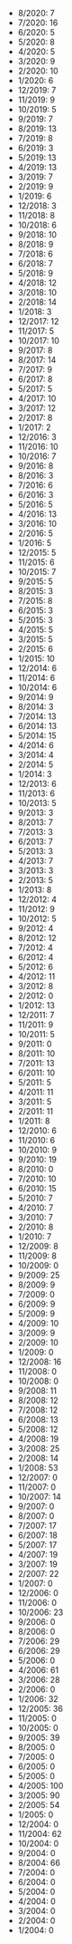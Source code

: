 *  8/2020: 7
*  7/2020: 16
*  6/2020: 5
*  5/2020: 8
*  4/2020: 5
*  3/2020: 9
*  2/2020: 10
*  1/2020: 6
*  12/2019: 7
*  11/2019: 9
*  10/2019: 5
*  9/2019: 7
*  8/2019: 13
*  7/2019: 8
*  6/2019: 3
*  5/2019: 13
*  4/2019: 13
*  3/2019: 7
*  2/2019: 9
*  1/2019: 6
*  12/2018: 3
*  11/2018: 8
*  10/2018: 6
*  9/2018: 10
*  8/2018: 9
*  7/2018: 6
*  6/2018: 7
*  5/2018: 9
*  4/2018: 12
*  3/2018: 10
*  2/2018: 14
*  1/2018: 3
*  12/2017: 12
*  11/2017: 5
*  10/2017: 10
*  9/2017: 8
*  8/2017: 14
*  7/2017: 9
*  6/2017: 8
*  5/2017: 5
*  4/2017: 10
*  3/2017: 12
*  2/2017: 8
*  1/2017: 2
*  12/2016: 3
*  11/2016: 10
*  10/2016: 7
*  9/2016: 8
*  8/2016: 3
*  7/2016: 6
*  6/2016: 3
*  5/2016: 5
*  4/2016: 13
*  3/2016: 10
*  2/2016: 5
*  1/2016: 5
*  12/2015: 5
*  11/2015: 6
*  10/2015: 7
*  9/2015: 5
*  8/2015: 3
*  7/2015: 8
*  6/2015: 3
*  5/2015: 3
*  4/2015: 5
*  3/2015: 5
*  2/2015: 6
*  1/2015: 10
*  12/2014: 6
*  11/2014: 6
*  10/2014: 6
*  9/2014: 9
*  8/2014: 3
*  7/2014: 13
*  6/2014: 13
*  5/2014: 15
*  4/2014: 6
*  3/2014: 4
*  2/2014: 5
*  1/2014: 3
*  12/2013: 6
*  11/2013: 6
*  10/2013: 5
*  9/2013: 3
*  8/2013: 7
*  7/2013: 3
*  6/2013: 7
*  5/2013: 3
*  4/2013: 7
*  3/2013: 3
*  2/2013: 5
*  1/2013: 8
*  12/2012: 4
*  11/2012: 9
*  10/2012: 5
*  9/2012: 4
*  8/2012: 12
*  7/2012: 4
*  6/2012: 4
*  5/2012: 6
*  4/2012: 11
*  3/2012: 8
*  2/2012: 0
*  1/2012: 13
*  12/2011: 7
*  11/2011: 9
*  10/2011: 5
*  9/2011: 0
*  8/2011: 10
*  7/2011: 13
*  6/2011: 10
*  5/2011: 5
*  4/2011: 11
*  3/2011: 5
*  2/2011: 11
*  1/2011: 8
*  12/2010: 6
*  11/2010: 6
*  10/2010: 9
*  9/2010: 19
*  8/2010: 0
*  7/2010: 10
*  6/2010: 15
*  5/2010: 7
*  4/2010: 7
*  3/2010: 7
*  2/2010: 8
*  1/2010: 7
*  12/2009: 8
*  11/2009: 8
*  10/2009: 0
*  9/2009: 25
*  8/2009: 9
*  7/2009: 0
*  6/2009: 9
*  5/2009: 9
*  4/2009: 10
*  3/2009: 9
*  2/2009: 10
*  1/2009: 0
*  12/2008: 16
*  11/2008: 0
*  10/2008: 0
*  9/2008: 11
*  8/2008: 12
*  7/2008: 12
*  6/2008: 13
*  5/2008: 12
*  4/2008: 19
*  3/2008: 25
*  2/2008: 14
*  1/2008: 53
*  12/2007: 0
*  11/2007: 0
*  10/2007: 14
*  9/2007: 0
*  8/2007: 0
*  7/2007: 17
*  6/2007: 18
*  5/2007: 17
*  4/2007: 19
*  3/2007: 19
*  2/2007: 22
*  1/2007: 0
*  12/2006: 0
*  11/2006: 0
*  10/2006: 23
*  9/2006: 0
*  8/2006: 0
*  7/2006: 29
*  6/2006: 29
*  5/2006: 0
*  4/2006: 61
*  3/2006: 28
*  2/2006: 0
*  1/2006: 32
*  12/2005: 36
*  11/2005: 0
*  10/2005: 0
*  9/2005: 39
*  8/2005: 0
*  7/2005: 0
*  6/2005: 0
*  5/2005: 0
*  4/2005: 100
*  3/2005: 90
*  2/2005: 54
*  1/2005: 0
*  12/2004: 0
*  11/2004: 62
*  10/2004: 0
*  9/2004: 0
*  8/2004: 66
*  7/2004: 0
*  6/2004: 0
*  5/2004: 0
*  4/2004: 0
*  3/2004: 0
*  2/2004: 0
*  1/2004: 0